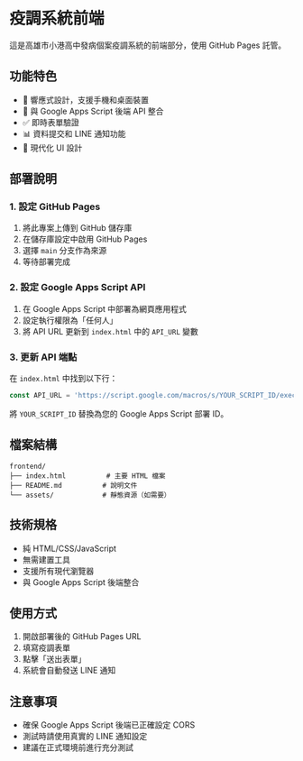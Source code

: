 # 疫調系統前端

這是高雄市小港高中發病個案疫調系統的前端部分，使用 GitHub Pages 託管。

## 功能特色

- 📱 響應式設計，支援手機和桌面裝置
- 🔄 與 Google Apps Script 後端 API 整合
- ✅ 即時表單驗證
- 📊 資料提交和 LINE 通知功能
- 🎨 現代化 UI 設計

## 部署說明

### 1. 設定 GitHub Pages

1. 將此專案上傳到 GitHub 儲存庫
2. 在儲存庫設定中啟用 GitHub Pages
3. 選擇 `main` 分支作為來源
4. 等待部署完成

### 2. 設定 Google Apps Script API

1. 在 Google Apps Script 中部署為網頁應用程式
2. 設定執行權限為「任何人」
3. 將 API URL 更新到 `index.html` 中的 `API_URL` 變數

### 3. 更新 API 端點

在 `index.html` 中找到以下行：
```javascript
const API_URL = 'https://script.google.com/macros/s/YOUR_SCRIPT_ID/exec';
```

將 `YOUR_SCRIPT_ID` 替換為您的 Google Apps Script 部署 ID。

## 檔案結構

```
frontend/
├── index.html          # 主要 HTML 檔案
├── README.md          # 說明文件
└── assets/            # 靜態資源（如需要）
```

## 技術規格

- 純 HTML/CSS/JavaScript
- 無需建置工具
- 支援所有現代瀏覽器
- 與 Google Apps Script 後端整合

## 使用方式

1. 開啟部署後的 GitHub Pages URL
2. 填寫疫調表單
3. 點擊「送出表單」
4. 系統會自動發送 LINE 通知

## 注意事項

- 確保 Google Apps Script 後端已正確設定 CORS
- 測試時請使用真實的 LINE 通知設定
- 建議在正式環境前進行充分測試
